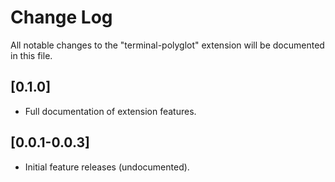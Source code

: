 # Change Log
All notable changes to the "terminal-polyglot" extension will be documented in this file.

## [0.1.0]
- Full documentation of extension features.

## [0.0.1-0.0.3]

- Initial feature releases (undocumented).